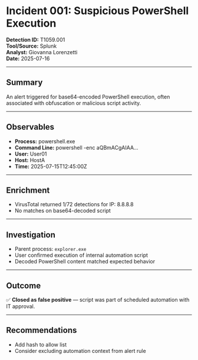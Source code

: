 # Incident 001: Suspicious PowerShell Execution

**Detection ID:** T1059.001  
**Tool/Source:** Splunk  
**Analyst:** Giovanna Lorenzetti  
**Date:** 2025-07-16

---

## Summary
An alert triggered for base64-encoded PowerShell execution, often associated with obfuscation or malicious script activity.

---

## Observables
- **Process:** powershell.exe
- **Command Line:** powershell -enc aQBmACgAIAA...
- **User:** User01
- **Host:** HostA
- **Time:** 2025-07-15T12:45:00Z

---

## Enrichment
- VirusTotal returned 1/72 detections for IP: 8.8.8.8  
- No matches on base64-decoded script

---

## Investigation
- Parent process: `explorer.exe`
- User confirmed execution of internal automation script
- Decoded PowerShell content matched expected behavior

---

## Outcome
✅ **Closed as false positive** — script was part of scheduled automation with IT approval.

---

## Recommendations
- Add hash to allow list
- Consider excluding automation context from alert rule
